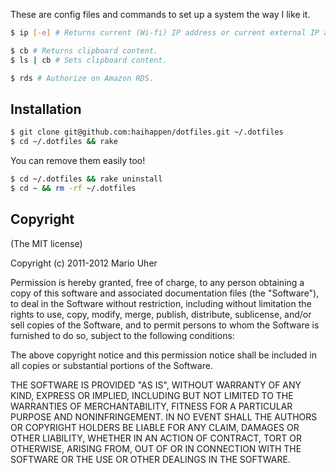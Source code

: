 These are config files and commands to set up a system the way I like it.

  ```sh
  $ ip [-e] # Returns current (Wi-fi) IP address or current external IP address using the [ipconfig.me](http://ipconfig.me) service.
  ```
  
  ```sh
  $ cb # Returns clipboard content.
  $ ls | cb # Sets clipboard content.
  ```
  
  ```sh
  $ rds # Authorize on Amazon RDS.
  ```

## Installation

```sh
$ git clone git@github.com:haihappen/dotfiles.git ~/.dotfiles
$ cd ~/.dotfiles && rake
```

You can remove them easily too!

```sh
$ cd ~/.dotfiles && rake uninstall
$ cd ~ && rm -rf ~/.dotfiles
```

## Copyright

(The MIT license)

Copyright (c) 2011-2012 Mario Uher

Permission is hereby granted, free of charge, to any person obtaining
a copy of this software and associated documentation files (the
"Software"), to deal in the Software without restriction, including
without limitation the rights to use, copy, modify, merge, publish,
distribute, sublicense, and/or sell copies of the Software, and to
permit persons to whom the Software is furnished to do so, subject to
the following conditions:

The above copyright notice and this permission notice shall be
included in all copies or substantial portions of the Software.

THE SOFTWARE IS PROVIDED "AS IS", WITHOUT WARRANTY OF ANY KIND,
EXPRESS OR IMPLIED, INCLUDING BUT NOT LIMITED TO THE WARRANTIES OF
MERCHANTABILITY, FITNESS FOR A PARTICULAR PURPOSE AND
NONINFRINGEMENT. IN NO EVENT SHALL THE AUTHORS OR COPYRIGHT HOLDERS BE
LIABLE FOR ANY CLAIM, DAMAGES OR OTHER LIABILITY, WHETHER IN AN ACTION
OF CONTRACT, TORT OR OTHERWISE, ARISING FROM, OUT OF OR IN CONNECTION
WITH THE SOFTWARE OR THE USE OR OTHER DEALINGS IN THE SOFTWARE.
